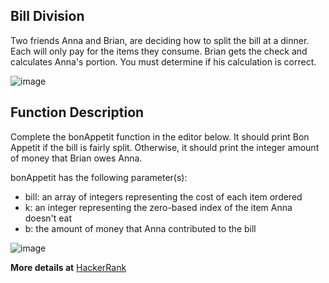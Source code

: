 ## Bill Division ##

Two friends Anna and Brian, are deciding how to split the bill at a dinner. Each will only pay for the items they consume. Brian gets the check and calculates Anna's portion. You must determine if his calculation is correct.

![image](https://user-images.githubusercontent.com/42471239/136063394-9afbce9a-ab4a-4637-a33f-09eeaeee22d7.png)

## Function Description ##

Complete the bonAppetit function in the editor below. It should print Bon Appetit if the bill is fairly split. Otherwise, it should print the integer amount of money that Brian owes Anna.

bonAppetit has the following parameter(s):

* bill: an array of integers representing the cost of each item ordered
* k: an integer representing the zero-based index of the item Anna doesn't eat
* b: the amount of money that Anna contributed to the bill


![image](https://user-images.githubusercontent.com/42471239/136063697-45b48b8f-50d8-42a2-92b9-3ebfd02a8730.png)

**More details at** [HackerRank](https://www.hackerrank.com/challenges/bon-appetit/problem)
